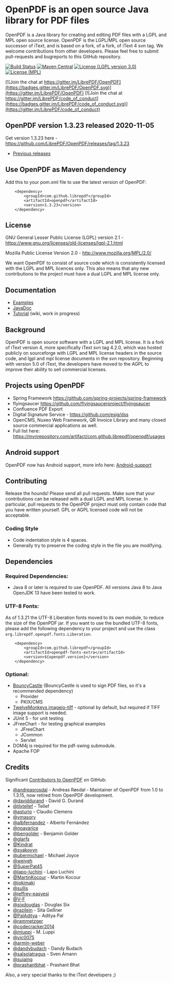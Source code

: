# OpenPDF is an open source Java library for PDF files #

OpenPDF is a Java library for creating and editing PDF files with a LGPL and MPL open source license. OpenPDF is the LGPL/MPL open source successor of iText, and is based on a fork, of a fork, of iText 4 svn tag. We welcome contributions from other developers. Please feel free to submit pull-requests and bugreports to this GitHub repository.

 [![Build Status](https://travis-ci.org/LibrePDF/OpenPDF.svg?branch=master)](https://travis-ci.org/LibrePDF/OpenPDF) 
 [![Maven Central](https://maven-badges.herokuapp.com/maven-central/com.github.librepdf/openpdf/badge.svg)](https://maven-badges.herokuapp.com/maven-central/com.github.librepdf/openpdf) 
 [![License (LGPL version 3.0)](https://img.shields.io/badge/license-GNU%20LGPL%20version%203.0-blue.svg?style=flat-square)](http://opensource.org/licenses/LGPL-3.0) 
 [![License (MPL)](https://img.shields.io/badge/license-Mozilla%20Public%20License-yellow.svg?style=flat-square)](http://opensource.org/licenses/MPL-2.0)
 
 [![Join the chat at https://gitter.im/LibrePDF/OpenPDF](https://badges.gitter.im/LibrePDF/OpenPDF.svg)](https://gitter.im/LibrePDF/OpenPDF) 
 [![Join the chat at https://gitter.im/LibrePDF/code_of_conduct](https://badges.gitter.im/LibrePDF/code_of_conduct.svg)](https://gitter.im/LibrePDF/code_of_conduct)

## OpenPDF version 1.3.23 released 2020-11-05 ##
Get version 1.3.23 here - https://github.com/LibrePDF/OpenPDF/releases/tag/1.3.23

- [Previous releases](https://github.com/LibrePDF/OpenPDF/releases)


## Use OpenPDF as Maven dependency
Add this to your pom.xml file to use the latest version of OpenPDF:

        <dependency>
            <groupId>com.github.librepdf</groupId>
            <artifactId>openpdf</artifactId>
            <version>1.3.23</version>
        </dependency>

## License ##

GNU General Lesser Public License (LGPL) version 2.1 - https://www.gnu.org/licenses/old-licenses/lgpl-2.1.html

Mozilla Public License Version 2.0 - http://www.mozilla.org/MPL/2.0/

We want OpenPDF to consist of source code which is consistently licensed with the LGPL and MPL licences only. This also means that any new contributions to the project must have a dual LGPL and MPL license only.

## Documentation ##
- [Examples](pdf-toolbox/src/test/java/com/lowagie/examples/)
- [JavaDoc](https://librepdf.github.io/OpenPDF/docs-1-3-17/)
- [Tutorial](https://github.com/LibrePDF/OpenPDF/wiki/Tutorial) (wiki, work in progress)

## Background ##

OpenPDF is open source software with a LGPL and MPL license. It is a fork of iText version 4, more specifically iText svn tag 4.2.0, which was hosted publicly on sourceforge with LGPL and MPL license headers in the source code, and lgpl and mpl license documents in the svn repository.
Beginning with version 5.0 of iText, the developers have moved to the AGPL to improve their ability to sell commercial licenses.

## Projects using OpenPDF ##
- Spring Framework https://github.com/spring-projects/spring-framework
- flyingsaucer https://github.com/flyingsaucerproject/flyingsaucer
- Confluence PDF Export
- Digital Signature Service - https://github.com/esig/dss
- OpenCMS, Nuxeo Web Framework, QR Invoice Library and many closed source commercial applications as well.
- Full list here: https://mvnrepository.com/artifact/com.github.librepdf/openpdf/usages

## Android support ##
OpenPDF now has Android support, more info here: [Android-support](https://github.com/LibrePDF/OpenPDF/wiki/Android-support)

## Contributing ##
Release the hounds!  Please send all pull requests.
Make sure that your contributions can be released with a dual LGPL and MPL license. In particular, pull requests to the OpenPDF project must only contain code that you have written yourself. GPL or AGPL licensed code will not be acceptable.

### Coding Style ###
- Code indentation style is 4 spaces.
- Generally try to preserve the coding style in the file you are modifying.

## Dependencies ##
### Required Dependencies: ###
 - Java 8 or later is required to use OpenPDF. All versions Java 8 to Java OpenJDK 13 have been tested to work.

### UTF-8 Fonts: ###

As of 1.3.21 the UTF-8 Liberation fonts moved to its own module, to reduce the size of the OpenPDF
jar. If you want to use the bundled UTF-8 fonts, please add the following dependency to your project
and use the class `org.librepdf.openpdf.fonts.Liberation`.

        <dependency>
            <groupId>com.github.librepdf</groupId>
            <artifactId>openpdf-fonts-extra</artifactId>
            <version>${openpdf.version}</version>
        </dependency>

### Optional: ###

  - [BouncyCastle](https://www.bouncycastle.org/) (BouncyCastle is used to sign PDF files, so it's a recommended dependency)
    - Provider
    - PKIX/CMS
 - [TwelveMonkeys imageio-tiff](https://github.com/haraldk/TwelveMonkeys/) - optional by default, but required if TIFF image support is needed.
 - JUnit 5 - for unit testing
 - JFreeChart - for testing graphical examples
   - JFreeChart
   - JCommon
   - Servlet
 - DOM4j is required for the pdf-swing submodule.
 - Apache FOP

## Credits ##
Significant [Contributors to OpenPDF](https://github.com/LibrePDF/OpenPDF/graphs/contributors) on GitHub:

* [@andreasrosdal](https://github.com/andreasrosdal) - Andreas Røsdal - Maintainer of OpenPDF from 1.0 to 1.3.15, now retired from OpenPDF development.
* [@daviddurand](https://github.com/daviddurand) - David G. Durand
* [@tlxtellef](https://github.com/tlxtellef) - Tellef
* [@asturio](https://github.com/asturio) - Claudio Clemens
* [@ymasory](https://github.com/ymasory)
* [@albfernandez](https://github.com/albfernandez) - Alberto Fernández
* [@noavarice](https://github.com/noavarice)
* [@bengolder](https://github.com/bengolder) - Benjamin Golder
* [@glarfs](https://github.com/glarfs)
* [@Kindrat](https://github.com/Kindrat)
* [@syakovyn](https://github.com/syakovyn)
* [@ubermichael](https://github.com/ubermichael) - Michael Joyce
* [@weiyeh](https://github.com/weiyeh)
* [@SuperPat45](https://github.com/SuperPat45)
* [@lapo-luchini](https://github.com/lapo-luchini) - Lapo Luchini
* [@MartinKocour](https://github.com/MartinKocour) - Martin Kocour
* [@jokimaki](https://github.com/jokimaki)
* [@sullis](https://github.com/sullis)
* [@jeffrey-easyesi](https://github.com/jeffrey-easyesi)
* [@V-F](https://github.com/V-F)
* [@sixdouglas](https://github.com/sixdouglas) - Douglas Six
* [@razilein](https://github.com/razilein) - Sita Geßner
* [@PalAditya](https://github.com/PalAditya) - Aditya Pal
* [@rammetzger](https://github.com/rammetzger)
* [@codecracker2014](https://github.com/codecracker2014)
* [@mluppi](https://github.com/mluppi) - M. Luppi
* [@vic0075](https://github.com/vic0075)
* [@armin-weber](https://github.com/armin-weber)
* [@dandybudach](https://github.com/dandybudach) - Dandy Budach
* [@salsolatragus](https://github.com/salsolatragus) - Sven Amann
* [@suiaing](https://github.com/suiaing)
* [@prashantbhat](https://github.com/prashantbhat) - Prashant Bhat


Also, a very special thanks to the iText developers ;)
